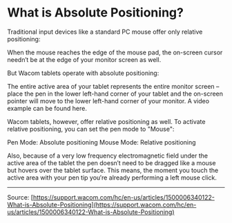 # What is Absolute Positioning?

Traditional input devices like a standard PC mouse offer only relative positioning:

When the mouse reaches the edge of the mouse pad, the on-screen cursor needn′t be at the edge of your monitor screen as well.



But Wacom tablets operate with absolute positioning:

The entire active area of your tablet represents the entire monitor screen – place the pen in the lower left-hand corner of your tablet and the on-screen pointer will move to the lower left-hand corner of your monitor. A video example can be found here.



Wacom tablets, however, offer relative positioning as well. To activate relative positioning, you can set the pen mode to "Mouse":




Pen Mode: Absolute positioning
Mouse Mode: Relative positioning



Also, because of a very low frequency electromagnetic field under the active area of the tablet the pen doesn′t need to be dragged like a mouse but hovers over the tablet surface. This means, the moment you touch the active area with your pen tip you′re already performing a left mouse click.

---
Source: [https://support.wacom.com/hc/en-us/articles/1500006340122-What-is-Absolute-Positioning](https://support.wacom.com/hc/en-us/articles/1500006340122-What-is-Absolute-Positioning)
